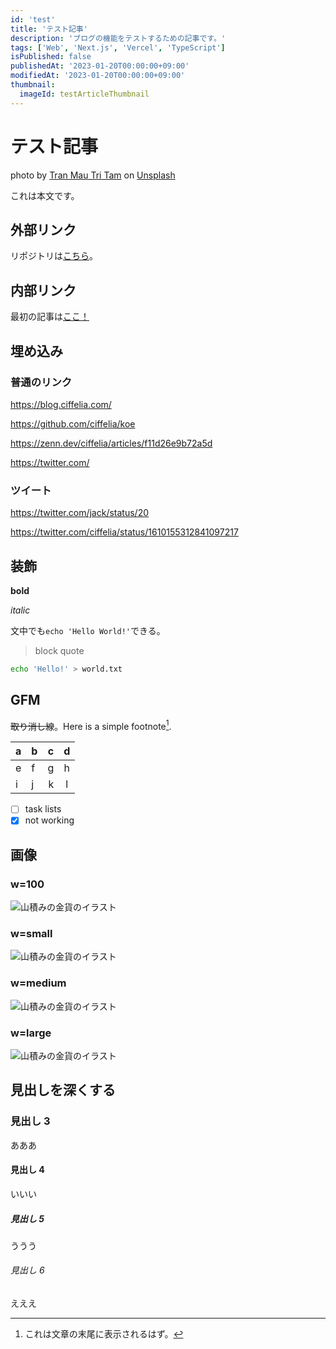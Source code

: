 ```yaml
---
id: 'test'
title: 'テスト記事'
description: 'ブログの機能をテストするための記事です。'
tags: ['Web', 'Next.js', 'Vercel', 'TypeScript']
isPublished: false
publishedAt: '2023-01-20T00:00:00+09:00'
modifiedAt: '2023-01-20T00:00:00+09:00'
thumbnail:
  imageId: testArticleThumbnail
---
```


# テスト記事

photo by [Tran Mau Tri Tam](https://unsplash.com/photos/FbhNdD1ow2g) on [Unsplash](https://unsplash.com/)

これは本文です。

## 外部リンク

リポジトリは[こちら](https://github.com/ciffelia/blog.ciffelia.com)。

## 内部リンク

最初の記事は[ここ！](/article/hello-world)

## 埋め込み

### 普通のリンク

https://blog.ciffelia.com/

https://github.com/ciffelia/koe

https://zenn.dev/ciffelia/articles/f11d26e9b72a5d

https://twitter.com/

### ツイート

https://twitter.com/jack/status/20

https://twitter.com/ciffelia/status/1610155312841097217

## 装飾

**bold**

_italic_

文中でも`echo 'Hello World!'`できる。

> block
> quote

```sh
echo 'Hello!' > world.txt
```

## GFM

~~取り消し線~~。Here is a simple footnote[^1].

[^1]: これは文章の末尾に表示されるはず。

| a   | b   |   c |  d  |
| --- | :-- | --: | :-: |
| e   | f   |   g |  h  |
| i   | j   |   k |  l  |

- [ ] task lists
- [x] not working

## 画像

### w=100

![山積みの金貨のイラスト](image://coinMedalGold 'w=100')

### w=small

![山積みの金貨のイラスト](image://coinMedalGold 'w=small')

### w=medium

![山積みの金貨のイラスト](image://coinMedalGold 'w=medium')

### w=large

![山積みの金貨のイラスト](image://coinMedalGold 'w=large')

## 見出しを深くする

### 見出し 3

あああ

#### 見出し 4

いいい

##### 見出し 5

ううう

###### 見出し 6

えええ
